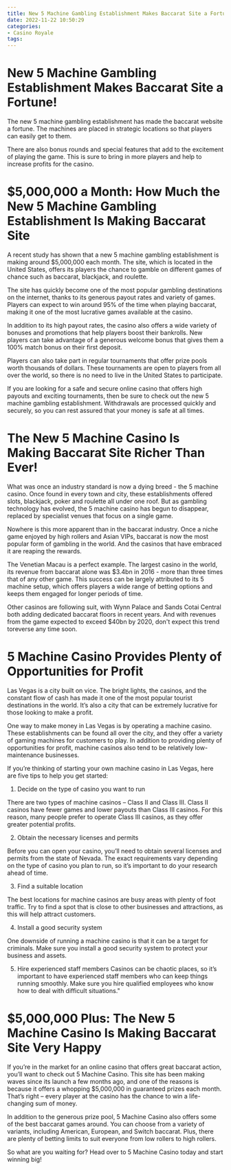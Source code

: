 ```yaml
---
title: New 5 Machine Gambling Establishment Makes Baccarat Site a Fortune!
date: 2022-11-22 10:50:29
categories:
- Casino Royale
tags:
---
```



#  New 5 Machine Gambling Establishment Makes Baccarat Site a Fortune!

The new 5 machine gambling establishment has made the baccarat website a fortune. The machines are placed in strategic locations so that players can easily get to them.

There are also bonus rounds and special features that add to the excitement of playing the game. This is sure to bring in more players and help to increase profits for the casino.

#  $5,000,000 a Month: How Much the New 5 Machine Gambling Establishment Is Making Baccarat Site

A recent study has shown that a new 5 machine gambling establishment is making around $5,000,000 each month. The site, which is located in the United States, offers its players the chance to gamble on different games of chance such as baccarat, blackjack, and roulette.

The site has quickly become one of the most popular gambling destinations on the internet, thanks to its generous payout rates and variety of games. Players can expect to win around 95% of the time when playing baccarat, making it one of the most lucrative games available at the casino.

In addition to its high payout rates, the casino also offers a wide variety of bonuses and promotions that help players boost their bankrolls. New players can take advantage of a generous welcome bonus that gives them a 100% match bonus on their first deposit.

Players can also take part in regular tournaments that offer prize pools worth thousands of dollars. These tournaments are open to players from all over the world, so there is no need to live in the United States to participate.

If you are looking for a safe and secure online casino that offers high payouts and exciting tournaments, then be sure to check out the new 5 machine gambling establishment. Withdrawals are processed quickly and securely, so you can rest assured that your money is safe at all times.

#  The New 5 Machine Casino Is Making Baccarat Site Richer Than Ever!

What was once an industry standard is now a dying breed - the 5 machine casino. Once found in every town and city, these establishments offered slots, blackjack, poker and roulette all under one roof. But as gambling technology has evolved, the 5 machine casino has begun to disappear, replaced by specialist venues that focus on a single game.

Nowhere is this more apparent than in the baccarat industry. Once a niche game enjoyed by high rollers and Asian VIPs, baccarat is now the most popular form of gambling in the world. And the casinos that have embraced it are reaping the rewards.

The Venetian Macau is a perfect example. The largest casino in the world, its revenue from baccarat alone was $3.4bn in 2016 - more than three times that of any other game. This success can be largely attributed to its 5 machine setup, which offers players a wide range of betting options and keeps them engaged for longer periods of time.

Other casinos are following suit, with Wynn Palace and Sands Cotai Central both adding dedicated baccarat floors in recent years. And with revenues from the game expected to exceed $40bn by 2020, don't expect this trend toreverse any time soon.

#  5 Machine Casino Provides Plenty of Opportunities for Profit 

Las Vegas is a city built on vice. The bright lights, the casinos, and the constant flow of cash has made it one of the most popular tourist destinations in the world. It’s also a city that can be extremely lucrative for those looking to make a profit. 

One way to make money in Las Vegas is by operating a machine casino. These establishments can be found all over the city, and they offer a variety of gaming machines for customers to play. In addition to providing plenty of opportunities for profit, machine casinos also tend to be relatively low-maintenance businesses. 

If you’re thinking of starting your own machine casino in Las Vegas, here are five tips to help you get started: 

1. Decide on the type of casino you want to run

There are two types of machine casinos – Class II and Class III. Class II casinos have fewer games and lower payouts than Class III casinos. For this reason, many people prefer to operate Class III casinos, as they offer greater potential profits. 

2. Obtain the necessary licenses and permits

Before you can open your casino, you’ll need to obtain several licenses and permits from the state of Nevada. The exact requirements vary depending on the type of casino you plan to run, so it’s important to do your research ahead of time. 

3. Find a suitable location

The best locations for machine casinos are busy areas with plenty of foot traffic. Try to find a spot that is close to other businesses and attractions, as this will help attract customers. 

4. Install a good security system

One downside of running a machine casino is that it can be a target for criminals. Make sure you install a good security system to protect your business and assets. 

5. Hire experienced staff members
Casinos can be chaotic places, so it’s important to have experienced staff members who can keep things running smoothly. Make sure you hire qualified employees who know how to deal with difficult situations."

#  $5,000,000 Plus: The New 5 Machine Casino Is Making Baccarat Site Very Happy

If you’re in the market for an online casino that offers great baccarat action, you’ll want to check out 5 Machine Casino. This site has been making waves since its launch a few months ago, and one of the reasons is because it offers a whopping $5,000,000 in guaranteed prizes each month. That’s right – every player at the casino has the chance to win a life-changing sum of money.

In addition to the generous prize pool, 5 Machine Casino also offers some of the best baccarat games around. You can choose from a variety of variants, including American, European, and Switch baccarat. Plus, there are plenty of betting limits to suit everyone from low rollers to high rollers.

So what are you waiting for? Head over to 5 Machine Casino today and start winning big!